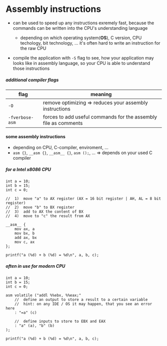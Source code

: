 #   Assembly instructions
-   can be used to speed up any instructions exremely fast, because the commands can be written into the CPU's understanding language
    -   depending on which operating system(**OS**), C version, CPU techology, bit technology, ... it's often hard to write an instruction for the raw CPU

-   compile the application with `-S` flag to see, how your application may looks like in assembly language, so your CPU is able to understand those instructions

#####   additional compiler flags

| flag | meaning |
| - | - |
| `-O` | remove optimizing => reduces your assembly instructions |
| `-fverbose-asm` | forces to add useful commands for the assembly file as comments |

####    some assembly instructions
-   depending on CPU, C-compiler, enviroment, ...
-   `asm {}`, `__asm {}`, `__asm__ {}`, `asm ();`, ... => depends on your used C compiler


#####   for a Intel x8086 CPU
```
int a = 10;
int b = 15;
int c = 0;

//  1)  move "a" to AX register (AX = 16 bit register | AH, AL = 8 bit register)
//  2)  move "b" to BX register
//  3)  add to AX the content of BX
//  4)  move to "c" the result from AX

__asm__ {
    mov ax, a
    mov bx, b
    add ax, bx
    mov c, ax
};

printf("a (%d) + b (%d) = %d\n", a, b, c);
```

#####   often in use for modern CPU
```
int a = 10;
int b = 15;
int c = 0;

asm volatile ("addl %%ebx, %%eax;"
    //	define an output to store a result to a certain variable
    //	hint: on any IDE / OS it may happen, that you see an error here
    : "=a" (c)

    //	define inputs to store to EBX and EAX
    : "a" (a), "b" (b)
);

printf("a (%d) + b (%d) = %d\n", a, b, c);
```